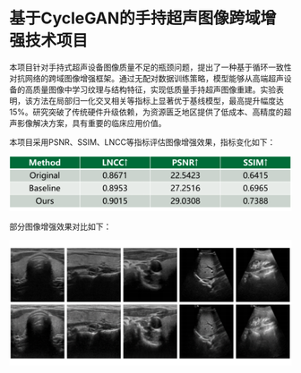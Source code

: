 # 基于CycleGAN的手持超声图像跨域增强技术项目

本项目针对手持式超声设备图像质量不足的瓶颈问题，提出了一种基于循环一致性对抗网络的跨域图像增强框架。通过无配对数据训练策略，模型能够从高端超声设备的高质量图像中学习纹理与结构特征，实现低质量手持超声图像重建。实验表明，该方法在局部归一化交叉相关等指标上显著优于基线模型，最高提升幅度达15%。研究突破了传统硬件升级依赖，为资源匮乏地区提供了低成本、高精度的超声影像解决方案，具有重要的临床应用价值。

本项目采用PSNR、SSIM、LNCC等指标评估图像增强效果，指标变化如下：

![image](https://github.com/rcsn123/CycleGAN/blob/main/%E5%A2%9E%E5%BC%BA%E6%95%88%E6%9E%9C%E6%8C%87%E6%A0%87%E9%87%8F%E5%8C%96%E5%AF%B9%E6%AF%94.png)

部分图像增强效果对比如下：


![image](https://github.com/rcsn123/CycleGAN/blob/main/%E9%83%A8%E5%88%86%E5%9B%BE%E5%83%8F%E5%A2%9E%E5%BC%BA%E7%BB%93%E6%9E%9C%E5%B1%95%E7%A4%BA.png)



